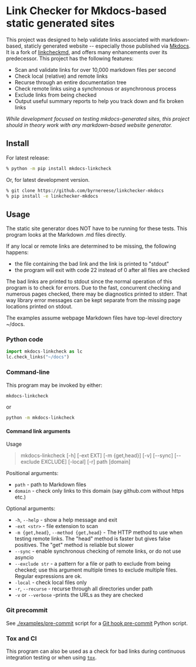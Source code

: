 # Link Checker for Mkdocs-based static generated sites

This project was designed to help validate links associated with markdown-based, staticly generated website -- especially those published via [Mkdocs](https://www.mkdocs.org/). It is a fork of [linkcheckmd](https://github.com/scivision/linkchecker-markdown), and offers many enhancements over its predecessor. This project has the following features:

* Scan and validate links for over 10,000 markdown files per second
* Check local (relative) and remote links
* Recurse through an entire documentation tree
* Check remote links using a synchronous or asynchronous process
* Exclude links from being checked
* Output useful summary reports to help you track down and fix broken links

*While development focused on testing mkdocs-generated sites, this project should in theory work with any markdown-based website generator.*

## Install

For latest release:

```sh
% python -m pip install mkdocs-linkcheck
```

Or, for latest development version.

```sh
% git clone https://github.com/byrnereese/linkchecker-mkdocs
% pip install -e linkchecker-mkdocs
```

## Usage

The static site generator does NOT have to be running for these tests. This program looks at the Markdown .md files directly.

If any local or remote links are determined to be missing, the following happens:

* the file containing the bad link and the link is printed to "stdout"
* the program will exit with code 22 instead of 0 after all files are checked

The bad links are printed to stdout since the normal operation of this program is to check for errors.
Due to the fast, concurrent checking and numerous pages checked, there may be diagnostics printed to stderr.
That way library error messages can be kept separate from the missing page locations printed on stdout.

The examples assume webpage Markdown files have top-level directory ~/docs.

### Python code

```python
import mkdocs-linkcheck as lc
lc.check_links("~/docs")
```

### Command-line

This program may be invoked by either:

```sh
mkdocs-linkcheck
```

or

```sh
python -m mkdocs-linkcheck
```

#### Command link arguments

Usage

> mkdocs-linkcheck [-h] [-ext EXT] [-m {get,head}] [-v] [--sync] [--exclude EXCLUDE] [-local] [-r] path [domain]

Positional arguments:

* `path` - path to Markdown files
* `domain` - check only links to this domain (say github.com without https etc.)

Optional arguments:

* `-h`, `--help` - show a help message and exit
* `-ext <str>` - file extension to scan
* `-m {get,head}`, `--method {get,head}` - The HTTP method to use when testing remote links. The "head" method is faster but gives false positives. The "get" method is reliable but slower
* `--sync` - enable synchronous checking of remote links, or do not use asyncio
* `--exclude str` - a pattern for a file or path to exclude from being checked; use this argument multiple times to exclude multiple files. Regular expressions are ok. 
* `-local` - check local files only
* `-r`, `--recurse` - recurse through all directories under path
* `-v` or `--verbose` -prints the URLs as they are checked

### Git precommit

See [./examples/pre-commit](./examples/pre-commit) script for a [Git hook pre-commit](https://www.scivision.dev/git-markdown-pre-commit-linkcheck) Python script.

### Tox and CI

This program can also be used as a check for bad links during continuous integration testing or when using [`tox`](https://tox.readthedocs.io/).

